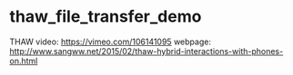 # thaw_file_transfer_demo
THAW
video: https://vimeo.com/106141095
webpage: http://www.sangww.net/2015/02/thaw-hybrid-interactions-with-phones-on.html
